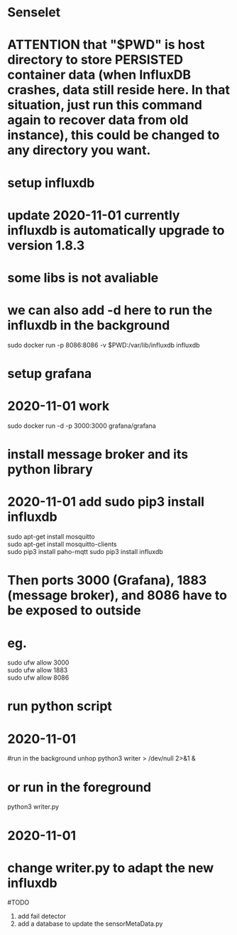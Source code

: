 # Senselet

# ATTENTION that "$PWD" is host directory to store PERSISTED container data (when InfluxDB crashes, data still reside here. In that situation, just run this command again to recover data from old instance), this could be changed to any directory you want.
# setup influxdb
# update 2020-11-01 currently influxdb is automatically upgrade to version 1.8.3
# some libs is not avaliable
# we can also add -d here to run the influxdb in the background
sudo docker run -p 8086:8086 -v $PWD:/var/lib/influxdb influxdb

# setup grafana
# 2020-11-01 work
sudo docker run -d -p 3000:3000 grafana/grafana

# install message broker and its python library
# 2020-11-01 add sudo pip3 install influxdb
sudo apt-get install mosquitto \
sudo apt-get install mosquitto-clients \
sudo pip3 install paho-mqtt
sudo pip3 install influxdb

# Then ports 3000 (Grafana), 1883 (message broker), and 8086 have to be exposed to outside
# eg.
sudo ufw allow 3000 \
sudo ufw allow 1883 \
sudo ufw allow 8086

# run python script
# 2020-11-01
#run in the background
unhop python3 writer > /dev/null 2>&1 &
# or run in the foreground
python3 writer.py

# 2020-11-01
# change writer.py to adapt the new influxdb


#TODO
1. add fail detector 
2. add a database to update the sensorMetaData.py
